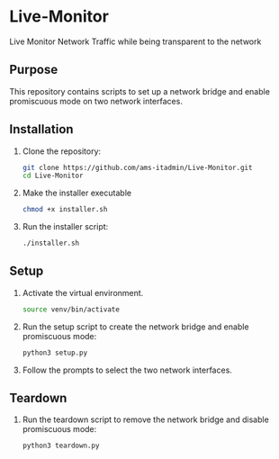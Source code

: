# Live-Monitor
 Live Monitor Network Traffic while being transparent to the network


## Purpose

This repository contains scripts to set up a network bridge and enable promiscuous mode on two network interfaces. 

## Installation

1. Clone the repository:

   ```bash
   git clone https://github.com/ams-itadmin/Live-Monitor.git
   cd Live-Monitor
   ```

1. Make the installer executable

    ```bash
    chmod +x installer.sh
    ```
1. Run the installer script:

    ```bash
    ./installer.sh
    ```

## Setup
1. Activate the virtual environment.

    ```bash
    source venv/bin/activate
    ```
2. Run the setup script to create the network bridge and enable promiscuous mode:

    ```bash
    python3 setup.py
    ```

3. Follow the prompts to select the two network interfaces.

## Teardown
1. Run the teardown script to remove the network bridge and disable promiscuous mode:

    ```bash
    python3 teardown.py
    ```